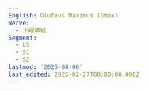 ```yaml
---
English: Gluteus Maximus (Gmax)
Nerve:
  - 下殿神経
Segment:
  - L5
  - S1
  - S2
lastmod: '2025-04-06'
last_edited: 2025-02-27T00:00:00.000Z
---
```



